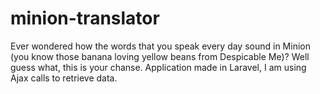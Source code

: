 # minion-translator
Ever wondered how the words that you speak every day sound in Minion (you know those banana loving yellow beans from Despicable Me)? Well guess what, this is your chanse. Application made in Laravel, I am using Ajax calls to retrieve data.
